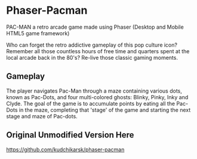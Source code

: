 # Phaser-Pacman
PAC-MAN a retro arcade game made using Phaser (Desktop and Mobile HTML5 game framework)

Who can forget the retro addictive gameplay of this pop culture icon? Remember all those countless hours of free time and quarters spent at the local arcade back in the 80's? Re-live those classic gaming moments.

## Gameplay
The player navigates Pac-Man through a maze containing various dots, known as Pac-Dots, and four multi-colored ghosts: Blinky, Pinky, Inky and Clyde. The goal of the game is to accumulate points by eating all the Pac-Dots in the maze, completing that 'stage' of the game and starting the next stage and maze of Pac-dots.

## Original Unmodified Version Here
https://github.com/kudchikarsk/phaser-pacman

